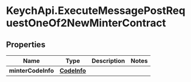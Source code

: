 # KeychApi.ExecuteMessagePostRequestOneOf2NewMinterContract

## Properties

Name | Type | Description | Notes
------------ | ------------- | ------------- | -------------
**minterCodeInfo** | [**CodeInfo**](CodeInfo.md) |  | 


